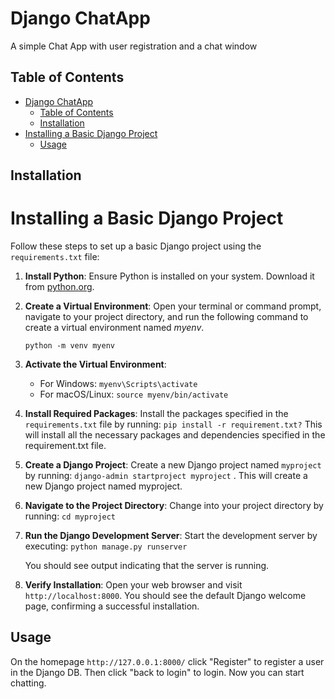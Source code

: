 # Django ChatApp

A simple Chat App with user registration and a chat window

## Table of Contents

- [Django ChatApp](#django-chatapp)
  - [Table of Contents](#table-of-contents)
  - [Installation](#installation)
- [Installing a Basic Django Project](#installing-a-basic-django-project)
  - [Usage](#usage)

## Installation

# Installing a Basic Django Project

Follow these steps to set up a basic Django project using the `requirements.txt` file:

1. **Install Python**:
   Ensure Python is installed on your system. Download it from [python.org](https://www.python.org).

2. **Create a Virtual Environment**:
   Open your terminal or command prompt, navigate to your project directory, and run the following command to create a virtual environment named *myenv*.
   
   ```
   python -m venv myenv
   ```

3. **Activate the Virtual Environment**:
   - For Windows:
     ```myenv\Scripts\activate```
   - For macOS/Linux:
    ```source myenv/bin/activate```
  
4. **Install Required Packages**:
   Install the packages specified in the `requirements.txt` file by running: `pip install -r requirement.txt?` This will install all the necessary packages and dependencies specified in the requirement.txt file.

5. **Create a Django Project**:
   Create a new Django project named `myproject` by running: `django-admin startproject myproject` . This will create a new Django project named myproject.

6. **Navigate to the Project Directory**:
   Change into your project directory by running: `cd myproject`

7. **Run the Django Development Server**:
   Start the development server by executing: `python manage.py runserver`

   You should see output indicating that the server is running.

8. **Verify Installation**:
   Open your web browser and visit `http://localhost:8000`. You should see the default Django welcome page, confirming a successful installation.


## Usage

On the homepage `http://127.0.0.1:8000/` click "Register" to register a user in the Django DB. Then click "back to login" to login. 
Now you can start chatting.


